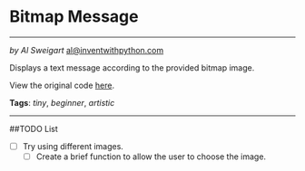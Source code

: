 # Bitmap Message

___
_by Al Sweigart_ [al@inventwithpython.com](mailto:al@inventwithpython.com)

Displays a text message according to the provided bitmap image.

View the original code [here](https://nostarch.com/big-book-small-python-projects).

**Tags**: _tiny_, _beginner_, _artistic_
___

##TODO List
* [ ] Try using different images.
  * [ ] Create a brief function to allow the user to choose the image.